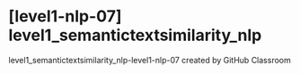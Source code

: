 # [level1-nlp-07] level1_semantictextsimilarity_nlp
level1_semantictextsimilarity_nlp-level1-nlp-07 created by GitHub Classroom


